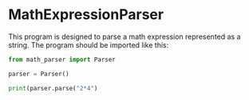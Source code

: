 # MathExpressionParser

This program is designed to parse a math expression represented as a string.
The program should be imported like this:

```python
from math_parser import Parser

parser = Parser()

print(parser.parse("2*4")
```
